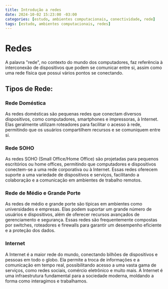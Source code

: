 ```yaml
---
title: Introdução a redes
date: 2024-10-02 15:23:00 -03:00
categories: [estudo, ambientes computacionais, conectividade, rede]
tags: [estudo, ambientes computacionais, redes]
---
```


# Redes

A palavra "rede", no contexto do mundo dos computadores, faz referência à
interconexão de dispositivos que podem se comunicar entre si, assim como uma
rede física que possui vários pontos se conectando.


## Tipos de Rede:

### Rede Doméstica
As redes domésticas são pequenas redes que conectam diversos dispositivos, como computadores, smartphones e impressoras, à Internet. Elas geralmente utilizam roteadores para facilitar o acesso à rede, permitindo que os usuários compartilhem recursos e se comuniquem entre si.

### Rede SOHO
As redes SOHO (Small Office/Home Office) são projetadas para pequenos escritórios ou home offices, permitindo que computadores e dispositivos conectem-se a uma rede corporativa ou à Internet. Essas redes oferecem suporte a uma variedade de dispositivos e serviços, facilitando a colaboração e a comunicação em ambientes de trabalho remotos.

### Rede de Médio e Grande Porte
As redes de médio e grande porte são típicas em ambientes como universidades e empresas. Elas podem suportar um grande número de usuários e dispositivos, além de oferecer recursos avançados de gerenciamento e segurança. Essas redes são frequentemente compostas por switches, roteadores e firewalls para garantir um desempenho eficiente e a proteção dos dados.

### Internet
A Internet é a maior rede do mundo, conectando bilhões de dispositivos e pessoas em todo o globo. Ela permite a troca de informações e a comunicação em tempo real, possibilitando acesso a uma vasta gama de serviços, como redes sociais, comércio eletrônico e muito mais. A Internet é uma infraestrutura fundamental para a sociedade moderna, moldando a forma como interagimos e trabalhamos.
